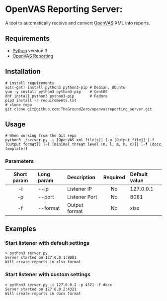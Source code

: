 # OpenVAS Reporting Server:  

A tool to automatically receive and convert [OpenVAS](http://www.openvas.org/) XML into reports.


## Requirements

 - [Python](https://www.python.org/) version 3
 - [OpenVAS Reporting](https://github.com/TheGroundZero/openvasreporting)


## Installation

    # install requirements
    apt(-get) install python3 python3-pip # Debian, Ubuntu
    yum -y install python3 python3-pip    # CentOS
    dnf install python3 python3-pip       # Fedora
    pip3 install -r requirements.txt
    # clone repo
    git clone git@github.com:TheGroundZero/openvasreporting_server.git


## Usage

    # When working from the Git repo
    python3 ./server.py -i [OpenVAS xml file(s)] [-o [Output file]] [-f [Output format]] [-l [minimal threat level (n, l, m, h, c)]] [-f [docx template]]


### Parameters

| Short param | Long param | Description     | Required | Default value |
| :---------: | :--------- | :-------------- | :------: | :------------ |
| -i          | --ip       | Listener IP     | No       | 127.0.0.1     |
| -p          | --port     | Listener Port   | No       | 8081          |
| -f          | --format   | Output format   | No       | xlsx          |


## Examples

### Start listener with default settings

    > python3 server.py 
    Server started on 127.0.0.1:8081
    Will create reports in xlsx format

### Start listener with custom settings

    > python3 server.py -i 127.0.0.2 -p 4321 -f docx
    Server started on 127.0.0.2:4321
    Will create reports in docx format